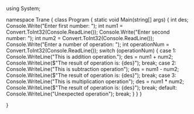 using System;

namespace Trane
{
    class Program
    {
        static void Main(string[] args)
        {
            int des;
            Console.Write("Enter first number: ");
            int num1 = Convert.ToInt32(Console.ReadLine());
            Console.Write("Enter second number: ");
            int num2 = Convert.ToInt32(Console.ReadLine());
            Console.Write("Enter a number of operation: ");
            int operationNum = Convert.ToInt32(Console.ReadLine());
            switch (operationNum)
            {
                case 1:
                    Console.WriteLine("This is addition operation.");
                    des = num1 + num2;
                    Console.WriteLine($"The result of operation is: {des}");
                    break;
                case 2:
                    Console.WriteLine("This is subtraction operation");
                    des = num1 - num2;
                    Console.WriteLine($"The result of operation is: {des}");
                    break;
                case 3:
                    Console.WriteLine("This is multiplication operation");
                    des = num1 * num2;
                    Console.WriteLine($"The result of operation is: {des}");
                    break;
                default:
                    Console.WriteLine("Unexpected operation");
                    break;
            }
        }
    }

}
